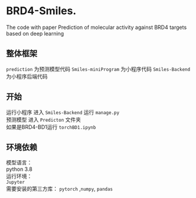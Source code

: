 # BRD4-Smiles.
The code with paper Prediction of molecular activity against BRD4 targets based on deep learning
## 整体框架
`prediction` 为预测模型代码
`Smiles-miniProgram` 为小程序代码
`Smiles-Backend` 为小程序后端代码

## 开始
运行小程序 
进入 `Smiles-Backend`
运行 `manage.py`   
预测模型 
进入 `Predicton` 文件夹  
如果是BRD4-BD1运行 `torchBD1.ipynb` 

## 环境依赖
模型语言：  
python 3.8   
运行环境：  
`Jupyter `   
需要安装的第三方库：
`pytorch` ,`numpy`, `pandas` 


